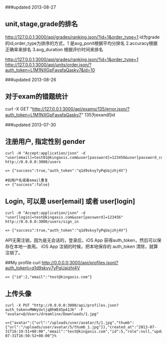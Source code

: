 ###updated 2013-08-27
## unit,stage,grade的排名

http://127.0.0.1:3000/api/grades/ranking.json/?id=1&order_type=1
id为grade的id,order_type为排序的方式，1 是avg_ponit根据平均分排名 2.accuracy根据正确率来排名 3.avg_duration 根据评价时间来排名

http://127.0.0.1:3000/api/grades/ranking.json/?id=1&order_type=1
http://127.0.0.1:3000/api/units/order.json/?auth_token=L1M1NXGpFayafaQasky7&id=10

###updated 2013-08-26

## 对于exam的错题统计
curl -X GET "http://127.0.0.1:3000/api/exams/135/error.json/?auth_token=L1M1NXGpFayafaQasky7"
135为exam的id

###updated 2013-07-30

## 注册用户, 指定性别 gender
    curl -H "Accept:application/json" -d "user[email]=test01@kingaxis.com&user[password]=123456&user[password_confirmation]=123456&user[gender]=m" http://0.0.0.0:3000/users
    
    => {"success":true,"auth_token":"q1d9skvy7yPqUajzhj4V"}
    
    #如用户名或者email重复
    => {"success":false}

## Login, 可以是 user[email] 或者 user[login]
    curl -H "Accept:application/json" -d "user[login]=test@kingaxis.com&user[password]=123456" http://0.0.0.0:3000/users/sign_in

    => {"success":true,"auth_token":"q1d9skvy7yPqUajzhj4V"}

API无需注销，因为是无会话的，登录后，iOS App 获得auth_token，然后可以保存在本地一直用。
iOS App 注销的时候，把本地保存的 auth_token 清除，就算注销了。

##My profile
    curl http://0.0.0.0:3000/api/profiles.json\?auth_token\=q1d9skvy7yPqUajzhj4V
    
    => {"id":2,"email":"test@kingaxis.com"}

## 上传头像
    curl -X PUT "http://0.0.0.0:3000/api/profiles.json?auth_token=MWWyUxtjqBhWE45p41Jk" -F "avatar=@/Users/dreamlinx/Downloads/1.jpg"
  
    =>{"avatar":{"url":"/uploads/user/avatar/5/1.jpg","thumb":{"url":"/uploads/user/avatar/5/thumb_1.jpg"}},"created_at":"2013-07-31T16:19:51+08:00","email":"test@kingaxis.com","id":5,"role":null,"updated_at":"2013-07-31T16:50:52+08:00"}%
